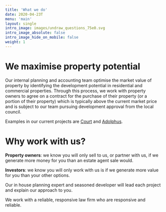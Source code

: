 ```yaml
---
title: 'What we do'
date: 2020-04-23T
menu: 'main'
layout: single
intro_image: images/undraw_questions_75e0.svg
intro_image_absolute: false
intro_image_hide_on_mobile: false
weight: 1
---
```


# We maximise property potential

Our internal planning and accounting team optimise the market value of property by identifying the development potential in residential and commercial properties. Through this process, we work with property owners to agree on a contract for the purchase of their property (or a portion of their property) which is typically above the current market price and is subject to our team pursuing development approval from the local council.

Examples in our current projects are [Court](/services/court/) and [Adolphus](/services/riesco/).

# Why work with us?

**Property owners**: we know you will only sell to us, or partner with us, if we generate more money for you than an estate agent sale would.

**Investors**: we know you will only work with us is if we generate more value for you than your other options.

Our in house planning expert and seasoned developer will lead each project and explain our approach to you.

We work with a reliable, responsive law firm who are responsive and reliable.

